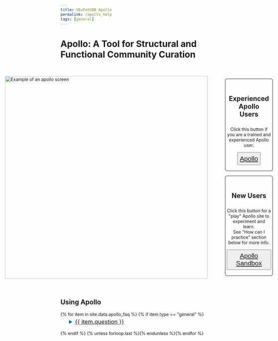 ```yaml
---
title: VEuPathDB Apollo
permalink: /apollo_help
tags: [general]
---
```

<style>

.flex-container {
  display: flex;
  flex-wrap: nowrap;
  align-items: center;
  align-content: space-around;
  justify-content: center;
}
.flex-container img {
  width: 650px;
}
.flex-container h3, .flex-container button {
  font-size: 150%;
  text-align: center;
  padding: 0.3em;
}
.flex-container > div {
  margin: 2em;
}
.flex-container > div > div {
  border: 2px solid grey;
  border-radius: 0.5em;
  padding: 1em 0.3em 1.3em 0.3em;
  text-align: center;
  margin: 1em 0;
}
div.static-content summary {
    font-size: 130%;
    margin: 0.25em 1.5em 1em;
    color: #069;
}
div.static-content li {
    margin: 1em 2em;
    font-size: 110%;
}
div.static-content p {
    margin: 1em 3.25em;
    font-size: 110%;
}

</style>

<h1><b>Apollo</b>: A Tool for Structural and Functional Community Curation</h1>

<div class="flex-container">
  <div>
    <img src="{{ "/assets/images/apollo-example.png" | absolute_url }}" alt="Example of an apollo screen" /> 
<!-- <img src="/assets/images/apollo-example.png" alt="Example of an apollo screen" /> -->
  </div>
  <div>
  <div>
    <h3>Experienced Apollo Users</h3>
    <p>Click this button if you are a trained and experienced Apollo user.</p>
    <button><a href="https://apollo.veupathdb.org/">Apollo</a></button>
  </div>
  <div>
    <h3>New Users</h3>
    <p>Click this button for a "play" Apollo site to experiment and learn. <br> See "How can I practice" section below for more info.</p>
    <button><a href="https://apollo-sandbox.veupathdb.org/annotator/index">Apollo Sandbox</a></button>
  </div>
  </div>

</div>

<div class="static-content">
 <div id="general">
    <h2>Using Apollo</h2> 
    {% for item in site.data.apollo_faq %}
    {% if item.type == "general" %}
      <details id="{{ item.uid }}">
        <summary><a href="#{{ item.uid }}">{{ item.question }}</a></summary>
        {{ item.answer | markdownify }}
        <br>
      </details>
    {% endif %}
    {% unless forloop.last %}{% endunless %}{% endfor %}
</div>
</div>

<script>
function getHashFromUrl(url){
    console.log("My url: ", url);
    var a = document.createElement("a");
    a.href = url;
    return a.hash.replace(/^#/, "");
}
function openEntry(myanchor) {
  console.log("My Anchor: ", myanchor);
  document.getElementById(myanchor).open = true;
}
document.onload = openEntry(getHashFromUrl(window.location.href));
</script>
